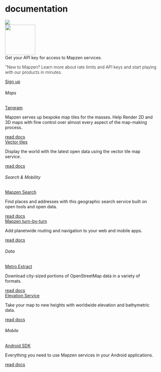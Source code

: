 <style>
.cta-paragraph {
	font-weight: 300;
}

.job-title docs-title {
	font-size: 20px;
}
</style>

<div class="container" id="content">
	<div class="row headroom-large footroom-large">
		<div class="col-xs-12 text-center">
			<h1 class="red-text">
				documentation
			</h1>
		</div>
	</div>
	<div class="row">
		<div class="col-xs-12 text-center headroom-extra-large footroom-large">
			<img class="red-compass" src="https://mapzen.com/common/styleguide/images/divider/compass-red.png">
		</div>
	</div>
	<div class="cta-container footroom-large">
		<div class="cta-text">
			<div class="hidden-xs col-sm-2">
				<img width="100px" src="https://mapzen.com/common/styleguide/images/feedback.svg">
			</div>
			<div class="col-xs-12 col-sm-10">
				Get your API key for access to Mapzen services.<br>
				<p class ="cta-paragraph"> "New to Mapzen? Learn more about rate limits and API keys and start playing with our products in minutes.</p>
			</div>
	  </div>
	  <div class="cta-btn">
	    <a href="http://www.mapzen.com/developers/" class="btn btn-mapzen">Sign up</a>
	  </div>
	</div>
	<div class="row jobs">
	  <div class="col-xs-12 footroom-large">
	    <h6 class="team-name cateogory-title"> Maps </h6>
	    <div class="job-info-container category-info-container first">
	      <div class="job-info category-info">
	        <a class="job-title docs-title" href="https://mapzen.com/documentation/tangram/">Tangram</a>
	        <p class="excerpt"> Mapzen serves up bespoke map tiles for the masses. Help Render 2D and 3D maps with fine control over almost every aspect of the map-making process. </p>
	      </div>
				<div class="read-more">
					<a class="btn btn-default btn-transparent" href="/jobs/tiles-engineer/"> read docs </a>
	      </div>
	    </div>
	    <div class="job-info-container category-info-container">
	      <div class="job-info category-info">
	        <a class="job-title docs-title" href="vector-tiles/">Vector tiles</a>
	        <p class="excerpt"> Display the world with the latest open data using the vector tile map service.</p>
	      </div>
				<div class="read-more">
					<a class="btn btn-default btn-transparent" href="vector-tiles/"> read docs </a>
	      </div>
	    </div>
	  </div>
	  <div class="col-xs-12 footroom-large">
	    <h6 class="team-name cateogory-title"> Search & Mobility </h6>
	    <div class="job-info-container category-info-container first">
	      <div class="job-info category-info">
	        <a class="job-title docs-title" href="search/">Mapzen Search</a>
	        <p class="excerpt"> Find places and addresses with this geographic search service built on open tools and open data.</p>
	      </div>
				<div class="read-more">
					<a class="btn btn-default btn-transparent" href="search/"> read docs </a>
	      </div>
	    </div>
	    <div class="job-info-container category-info-container">
	      <div class="job-info category-info">
	        <a class="job-title docs-title" href="turn-by-turn/">Mapzen turn-by-turn</a>
	        <p class="excerpt"> Add planetwide routing and navigation to your web and mobile apps.</p>
	      </div>
				<div class="read-more">
					<a class="btn btn-default btn-transparent" href="turn-by-turn/"> read docs </a>
	      </div>
	    </div>
	  </div>
 		<div class="col-xs-12 footroom-large">
	    <h6 class="team-name cateogory-title"> Data </h6>
	    <div class="job-info-container category-info-container first">
	      <div class="job-info category-info">
	        <a class="job-title docs-title" href="metro-extract/">Metro Extract</a>
	        <p class="excerpt"> Download city-sized portions of OpenStreetMap data in a variety of formats.</p>
	      </div>
				<div class="read-more">
					<a class="btn btn-default btn-transparent" href="metro-extract/"> read docs </a>
	      </div>
	    </div>
	    <div class="job-info-container category-info-container">
	      <div class="job-info category-info">
	        <a class="job-title docs-title" href="metro-extract/">Elevation Service</a>
	        <p class="excerpt"> Take your map to new heights with worldwide elevation and bathymetric data. </p>
	      </div>
				<div class="read-more">
					<a class="btn btn-default btn-transparent" href="metro-extract/"> read docs </a>
	      </div>
	    </div>
	  </div>
 		<div class="col-xs-12 footroom-large">
	    <h6 class="team-name cateogory-title"> Mobile </h6>
	    <div class="job-info-container category-info-container first">
	      <div class="job-info category-info">
	        <a class="job-title docs-title" href="android/">Android SDK</a>
	        <p class="excerpt"> Everything you need to use Mapzen services in your Android applications.</p>
	      </div>
				<div class="read-more">
					<a class="btn btn-default btn-transparent" href="android/"> read docs </a>
	      </div>
	    </div>
	  </div>
	</div>
</div>
